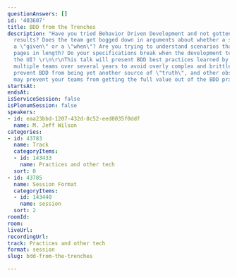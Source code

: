 ```yaml
---
questionAnswers: []
id: '403607'
title: BDD from the Trenches
description: "Have you tried Behavior Driven Development and not gotten the expected
  results? Does the team get bogged down in arguments about whether a statement is
  a \"given\" or a \"when\"? Are you trying to understand scenarios that run multiple
  pages in length? Do your specifications break when the development team refactors
  the UI? \r\n\r\nThis talk will present BDD best practices learned by working with
  multiple teams over several years to avoid overly complex and brittle specifications,
  prevent BDD from being yet another source of \"truth\", and other obstacles that
  may prevent your teams from getting the full value out of the BDD practice"
startsAt: 
endsAt: 
isServiceSession: false
isPlenumSession: false
speakers:
- id: eaa23bbd-1207-432d-8c52-eed0035f0ddf
  name: M. Jeff Wilson
categories:
- id: 43783
  name: Track
  categoryItems:
  - id: 143433
    name: Practices and other tech
  sort: 0
- id: 43785
  name: Session Format
  categoryItems:
  - id: 143440
    name: session
  sort: 2
roomId: 
room: 
liveUrl: 
recordingUrl: 
track: Practices and other tech
format: session
slug: bdd-from-the-trenches

---
```

